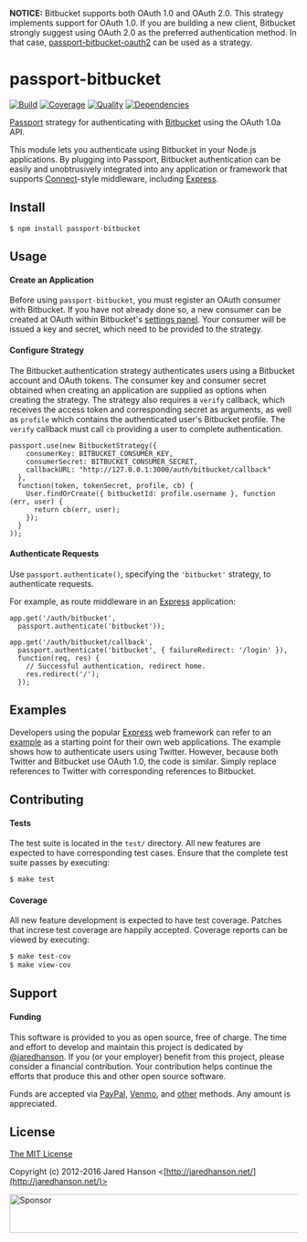 **NOTICE:** Bitbucket supports both OAuth 1.0 and OAuth 2.0. This strategy
implements support for OAuth 1.0.  If you are building a new client, Bitbucket
strongly suggest using OAuth 2.0 as the preferred authentication method.  In
that case, [passport-bitbucket-oauth2](https://github.com/bithound/passport-bitbucket-oauth2)
can be used as a strategy.


# passport-bitbucket

[![Build](https://img.shields.io/travis/jaredhanson/passport-bitbucket.svg)](https://travis-ci.org/jaredhanson/passport-bitbucket)
[![Coverage](https://img.shields.io/coveralls/jaredhanson/passport-bitbucket.svg)](https://coveralls.io/r/jaredhanson/passport-bitbucket)
[![Quality](https://img.shields.io/codeclimate/github/jaredhanson/passport-bitbucket.svg?label=quality)](https://codeclimate.com/github/jaredhanson/passport-bitbucket)
[![Dependencies](https://img.shields.io/david/jaredhanson/passport-bitbucket.svg)](https://david-dm.org/jaredhanson/passport-bitbucket)


[Passport](https://github.com/jaredhanson/passport) strategy for authenticating
with [Bitbucket](https://bitbucket.org/) using the OAuth 1.0a API.

This module lets you authenticate using Bitbucket in your Node.js applications.
By plugging into Passport, Bitbucket authentication can be easily and
unobtrusively integrated into any application or framework that supports
[Connect](http://www.senchalabs.org/connect/)-style middleware, including
[Express](http://expressjs.com/).

## Install

    $ npm install passport-bitbucket

## Usage

#### Create an Application

Before using `passport-bitbucket`, you must register an OAuth consumer with
Bitbucket. If you have not already done so, a new consumer can be created at
OAuth within Bitbucket's [settings panel](https://bitbucket.org/account/).
Your consumer will be issued a key and secret, which need to be provided to the
strategy.

#### Configure Strategy

The Bitbucket authentication strategy authenticates users using a Bitbucket
account and OAuth tokens.  The consumer key and consumer secret obtained when
creating an application are supplied as options when creating the strategy.  The
strategy also requires a `verify` callback, which receives the access token and
corresponding secret as arguments, as well as `profile` which contains the
authenticated user's Bitbucket profile.   The `verify` callback must call `cb`
providing a user to complete authentication.

    passport.use(new BitbucketStrategy({
        consumerKey: BITBUCKET_CONSUMER_KEY,
        consumerSecret: BITBUCKET_CONSUMER_SECRET,
        callbackURL: "http://127.0.0.1:3000/auth/bitbucket/callback"
      },
      function(token, tokenSecret, profile, cb) {
        User.findOrCreate({ bitbucketId: profile.username }, function (err, user) {
          return cb(err, user);
        });
      }
    ));

#### Authenticate Requests

Use `passport.authenticate()`, specifying the `'bitbucket'` strategy, to
authenticate requests.

For example, as route middleware in an [Express](http://expressjs.com/)
application:

    app.get('/auth/bitbucket',
      passport.authenticate('bitbucket'));

    app.get('/auth/bitbucket/callback', 
      passport.authenticate('bitbucket', { failureRedirect: '/login' }),
      function(req, res) {
        // Successful authentication, redirect home.
        res.redirect('/');
      });

## Examples

Developers using the popular [Express](http://expressjs.com/) web framework can
refer to an [example](https://github.com/passport/express-4.x-twitter-example)
as a starting point for their own web applications.  The example shows how to
authenticate users using Twitter.  However, because both Twitter and Bitbucket
use OAuth 1.0, the code is similar.  Simply replace references to Twitter with
corresponding references to Bitbucket.

## Contributing

#### Tests

The test suite is located in the `test/` directory.  All new features are
expected to have corresponding test cases.  Ensure that the complete test suite
passes by executing:

```bash
$ make test
```

#### Coverage

All new feature development is expected to have test coverage.  Patches that
increse test coverage are happily accepted.  Coverage reports can be viewed by
executing:

```bash
$ make test-cov
$ make view-cov
```

## Support

#### Funding

This software is provided to you as open source, free of charge.  The time and
effort to develop and maintain this project is dedicated by [@jaredhanson](https://github.com/jaredhanson).
If you (or your employer) benefit from this project, please consider a financial
contribution.  Your contribution helps continue the efforts that produce this
and other open source software.

Funds are accepted via [PayPal](https://paypal.me/jaredhanson), [Venmo](https://venmo.com/jaredhanson),
and [other](http://jaredhanson.net/pay) methods.  Any amount is appreciated.

## License

[The MIT License](http://opensource.org/licenses/MIT)

Copyright (c) 2012-2016 Jared Hanson <[http://jaredhanson.net/](http://jaredhanson.net/)>

<a target='_blank' rel='nofollow' href='https://app.codesponsor.io/link/vK9dyjRnnWsMzzJTQ57fRJpH/jaredhanson/passport-bitbucket'>  <img alt='Sponsor' width='888' height='68' src='https://app.codesponsor.io/embed/vK9dyjRnnWsMzzJTQ57fRJpH/jaredhanson/passport-bitbucket.svg' /></a>
